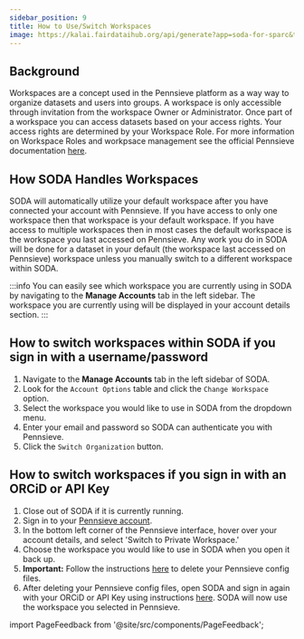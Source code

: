 ```yaml
---
sidebar_position: 9
title: How to Use/Switch Workspaces
image: https://kalai.fairdataihub.org/api/generate?app=soda-for-sparc&title=How%20to%20Use%2FSwitch%20Workspaces&description=%27How%20to%27%20SPARC%20series&org=fairdataihub
---
```


## Background

Workspaces are a concept used in the Pennsieve platform as a way way to organize datasets and users into groups. A workspace is only accessible through invitation from the workspace Owner or Administrator. Once part of a workspace you can access datasets based on your access rights. Your access rights are determined by your Workspace Role. For more information on Workspace Roles and workpsace management see the official Pennsieve documentation [here](https://docs.pennsieve.io/docs/workspace-management#multiple-workspaces).

## How SODA Handles Workspaces

SODA will automatically utilize your default workspace after you have connected your account with Pennsieve.
If you have access to only one workspace then that workspace is your default workspace. If you have access to multiple workspaces then in most cases the default workspace is the workspace you last accessed on Pennsieve. Any work you do in SODA will be done for a dataset in your default (the workspace last accessed on Pennsieve) workspace unless you manually switch to a different workspace within SODA.

:::info
You can easily see which workspace you are currently using in SODA by navigating to the **Manage Accounts** tab in the left sidebar. The workspace you are currently using will be displayed in your
account details section.
:::

## How to switch workspaces within SODA if you sign in with a username/password

1. Navigate to the **Manage Accounts** tab in the left sidebar of SODA.
2. Look for the `Account Options` table and click the `Change Workspace` option.
3. Select the workspace you would like to use in SODA from the dropdown menu.
4. Enter your email and password so SODA can authenticate you with Pennsieve.
5. Click the `Switch Organization` button.

## How to switch workspaces if you sign in with an ORCiD or API Key

1. Close out of SODA if it is currently running.
2. Sign in to your [Pennsieve account](https://app.pennsieve.io/).
3. In the bottom left corner of the Pennsieve interface, hover over your account details, and select 'Switch to Private Workspace.'
4. Choose the workspace you would like to use in SODA when you open it back up.
5. **Important:** Follow the instructions [here](../common-errors/deleting-pennsieve-config-files) to delete your Pennsieve config files.
6. After deleting your Pennsieve config files, open SODA and sign in again with your ORCiD or API Key using instructions [here](../connecting-to-pennsieve/connecting-with-api-key.md). SODA will now use the workspace you selected in Pennsieve.

import PageFeedback from '@site/src/components/PageFeedback';

<PageFeedback />

